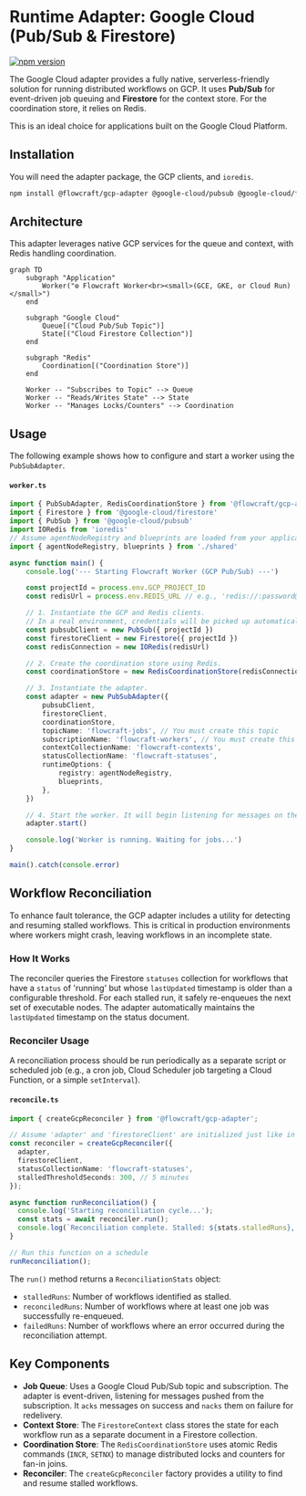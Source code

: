 # Runtime Adapter: Google Cloud (Pub/Sub & Firestore)

[![npm version](https://img.shields.io/npm/v/@flowcraft/gcp-adapter.svg)](https://www.npmjs.com/package/@flowcraft/gcp-adapter)

The Google Cloud adapter provides a fully native, serverless-friendly solution for running distributed workflows on GCP. It uses **Pub/Sub** for event-driven job queuing and **Firestore** for the context store. For the coordination store, it relies on Redis.

This is an ideal choice for applications built on the Google Cloud Platform.

## Installation

You will need the adapter package, the GCP clients, and `ioredis`.

```bash
npm install @flowcraft/gcp-adapter @google-cloud/pubsub @google-cloud/firestore ioredis
```

## Architecture

This adapter leverages native GCP services for the queue and context, with Redis handling coordination.

```mermaid
graph TD
    subgraph "Application"
        Worker("⚙️ Flowcraft Worker<br><small>(GCE, GKE, or Cloud Run)</small>")
    end

    subgraph "Google Cloud"
        Queue[("Cloud Pub/Sub Topic")]
        State[("Cloud Firestore Collection")]
    end

    subgraph "Redis"
        Coordination[("Coordination Store")]
    end

    Worker -- "Subscribes to Topic" --> Queue
    Worker -- "Reads/Writes State" --> State
    Worker -- "Manages Locks/Counters" --> Coordination
```

## Usage

The following example shows how to configure and start a worker using the `PubSubAdapter`.

#### `worker.ts`
```typescript
import { PubSubAdapter, RedisCoordinationStore } from '@flowcraft/gcp-adapter'
import { Firestore } from '@google-cloud/firestore'
import { PubSub } from '@google-cloud/pubsub'
import IORedis from 'ioredis'
// Assume agentNodeRegistry and blueprints are loaded from your application's shared files.
import { agentNodeRegistry, blueprints } from './shared'

async function main() {
	console.log('--- Starting Flowcraft Worker (GCP Pub/Sub) ---')

	const projectId = process.env.GCP_PROJECT_ID
	const redisUrl = process.env.REDIS_URL // e.g., 'redis://:password@host:port'

	// 1. Instantiate the GCP and Redis clients.
	// In a real environment, credentials will be picked up automatically from the environment.
	const pubsubClient = new PubSub({ projectId })
	const firestoreClient = new Firestore({ projectId })
	const redisConnection = new IORedis(redisUrl)

	// 2. Create the coordination store using Redis.
	const coordinationStore = new RedisCoordinationStore(redisConnection)

	// 3. Instantiate the adapter.
	const adapter = new PubSubAdapter({
		pubsubClient,
		firestoreClient,
		coordinationStore,
		topicName: 'flowcraft-jobs', // You must create this topic
		subscriptionName: 'flowcraft-workers', // You must create this subscription
		contextCollectionName: 'flowcraft-contexts',
		statusCollectionName: 'flowcraft-statuses',
		runtimeOptions: {
			registry: agentNodeRegistry,
			blueprints,
		},
	})

	// 4. Start the worker. It will begin listening for messages on the Pub/Sub subscription.
	adapter.start()

	console.log('Worker is running. Waiting for jobs...')
}

main().catch(console.error)
```

## Workflow Reconciliation

To enhance fault tolerance, the GCP adapter includes a utility for detecting and resuming stalled workflows. This is critical in production environments where workers might crash, leaving workflows in an incomplete state.

### How It Works

The reconciler queries the Firestore `statuses` collection for workflows that have a `status` of 'running' but whose `lastUpdated` timestamp is older than a configurable threshold. For each stalled run, it safely re-enqueues the next set of executable nodes. The adapter automatically maintains the `lastUpdated` timestamp on the status document.

### Reconciler Usage

A reconciliation process should be run periodically as a separate script or scheduled job (e.g., a cron job, Cloud Scheduler job targeting a Cloud Function, or a simple `setInterval`).

#### `reconcile.ts`
```typescript
import { createGcpReconciler } from '@flowcraft/gcp-adapter';

// Assume 'adapter' and 'firestoreClient' are initialized just like in your worker
const reconciler = createGcpReconciler({
  adapter,
  firestoreClient,
  statusCollectionName: 'flowcraft-statuses',
  stalledThresholdSeconds: 300, // 5 minutes
});

async function runReconciliation() {
  console.log('Starting reconciliation cycle...');
  const stats = await reconciler.run();
  console.log(`Reconciliation complete. Stalled: ${stats.stalledRuns}, Resumed: ${stats.reconciledRuns}, Failed: ${stats.failedRuns}`);
}

// Run this function on a schedule
runReconciliation();
```

The `run()` method returns a `ReconciliationStats` object:
-   `stalledRuns`: Number of workflows identified as stalled.
-   `reconciledRuns`: Number of workflows where at least one job was successfully re-enqueued.
-   `failedRuns`: Number of workflows where an error occurred during the reconciliation attempt.

## Key Components

-   **Job Queue**: Uses a Google Cloud Pub/Sub topic and subscription. The adapter is event-driven, listening for messages pushed from the subscription. It `acks` messages on success and `nacks` them on failure for redelivery.
-   **Context Store**: The `FirestoreContext` class stores the state for each workflow run as a separate document in a Firestore collection.
-   **Coordination Store**: The `RedisCoordinationStore` uses atomic Redis commands (`INCR`, `SETNX`) to manage distributed locks and counters for fan-in joins.
-   **Reconciler**: The `createGcpReconciler` factory provides a utility to find and resume stalled workflows.
